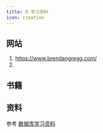 ```yaml
---
title: 8 学习资料
icon: creative
---
```


## 网站

1. <https://www.brendangregg.com/>
2. 


## 书籍


## 资料

参考 [数据库学习资料](https://blog.bcmeng.com/post/database-learning.html#%E6%80%A7%E8%83%BD%E4%BC%98%E5%8C%96)


